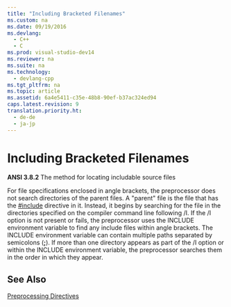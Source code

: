```yaml
---
title: "Including Bracketed Filenames"
ms.custom: na
ms.date: 09/19/2016
ms.devlang: 
  - C++
  - C
ms.prod: visual-studio-dev14
ms.reviewer: na
ms.suite: na
ms.technology: 
  - devlang-cpp
ms.tgt_pltfrm: na
ms.topic: article
ms.assetid: 6a4e5411-c35e-48b8-90ef-b37ac324ed94
caps.latest.revision: 9
translation.priority.ht: 
  - de-de
  - ja-jp
---
```

# Including Bracketed Filenames
**ANSI 3.8.2** The method for locating includable source files  
  
 For file specifications enclosed in angle brackets, the preprocessor does not search directories of the parent files. A "parent" file is the file that has the [#include](../vs140/#include-Directive--C-C---.md) directive in it. Instead, it begins by searching for the file in the directories specified on the compiler command line following /I. If the /I option is not present or fails, the preprocessor uses the INCLUDE environment variable to find any include files within angle brackets. The INCLUDE environment variable can contain multiple paths separated by semicolons (**;**). If more than one directory appears as part of the /I option or within the INCLUDE environment variable, the preprocessor searches them in the order in which they appear.  
  
## See Also  
 [Preprocessing Directives](../vs140/Preprocessing-Directives.md)